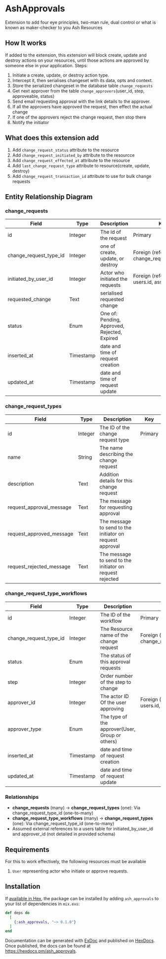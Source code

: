 # AshApprovals

Extension to add four eye principles, two-man rule, dual control or what is known as maker-checker to you Ash Resources


## How It works

If added to the extension, this extension will block create, update and destroy actions on your resources, until those actions are approved 
by someone else in your application.
Steps:

1. Initiate a create, update, or destroy action type.
2. Intercept it, then serialises changeset with its data, opts and context.
3. Store the serialized changeset in the database table `change_requests`
4. Get next approver from the table `change_approvers`(user_id, step, approveable, status)
5. Send email requesting approval with the link details to the approver.
6. If all the approvers have approved the request, then effect the actual change
7. If one of the approvers reject the change request, then stop there
8. Notify the initiator

## What does this extension add

1. Add `change_request_status` attribute to the resource
2. Add `change_request_initiated_by` attribute to the resourcce
3. Add `change_request_effected_at` attribute to the resource
4. Add `last_change_request_type` attribute to resource(create, update, destroy)
5. Add `change_request_transaction_id` attribute to use for bulk change requests

## Entity Relationship Diagram

### change_requests

| Field                   | Type      | Description                          | Key       |
|-------------------------|-----------|--------------------------------------|-----------|
| id                      | Integer   | The id of the request                | Primary   |
| change_request_type_id  | Integer   | one of create, update, or destroy    | Foreign (references change_request_types.id) |
| initiated_by_user_id    | Integer   | Actor who initiated the requests     | Foreign (references users.id, assumed) |
| requested_change        | Text      | serialised requested change          |           |
| status                  | Enum      | One of: Pending, Approved, Rejected, Expired |           |
| inserted_at             | Timestamp | date and time of request creation    |           |
| updated_at              | Timestamp | date and time of request update      |           |

### change_request_types

| Field                       | Type      | Description                                      | Key       |
|-----------------------------|-----------|--------------------------------------------------|-----------|
| id                          | Integer   | The ID of the change request type                | Primary   |
| name                        | String    | The name describing the change request           |           |
| description                 | Text      | Addition details for this change request         |           |
| request_approval_message    | Text      | The message for requesting approval              |           |
| request_approved_message    | Text      | The message to send to the initiator on request approval |           |
| request_rejected_message    | Text      | The message to send to the initiator on request rejected |           |

### change_request_type_workflows

| Field                   | Type      | Description                                      | Key       |
|-------------------------|-----------|--------------------------------------------------|-----------|
| id                      | Integer   | The ID of the workflow                           | Primary   |
| change_request_type_id  | Integer   | The Resource name of the change request          | Foreign (references change_request_types.id) |
| status                  | Enum      | The status of this approval requests             |           |
| step                    | Integer   | Order number of the step to change               |           |
| approver_id             | Integer   | The actor ID Of the user approving               | Foreign (references users.id, assumed) |
| approver_type           | Enum      | The type of the approver(User, Group or others)  |           |
| inserted_at             | Timestamp | date and time of request creation                |           |
| updated_at              | Timestamp | date and time of request update                  |           |

### Relationships

- **change_requests** (many) → **change_request_types** (one): Via change_request_type_id (one-to-many)
- **change_request_type_workflows** (many) → **change_request_types** (one): Via change_request_type_id (one-to-many)
- Assumed external references to a users table for initiated_by_user_id and approver_id (not detailed in provided schema)

## Requirements

For this to work effectively, the following resources must be available

1. `User` representing actor who initiate or approve requests.


## Installation

If [available in Hex](https://hex.pm/docs/publish), the package can be installed
by adding `ash_approvals` to your list of dependencies in `mix.exs`:

```elixir
def deps do
  [
    {:ash_approvals, "~> 0.1.0"}
  ]
end
```

Documentation can be generated with [ExDoc](https://github.com/elixir-lang/ex_doc)
and published on [HexDocs](https://hexdocs.pm). Once published, the docs can
be found at <https://hexdocs.pm/ash_approvals>.

